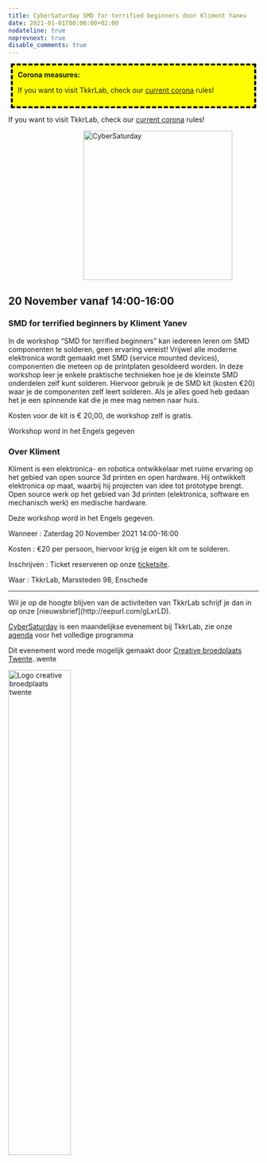 ```yaml
---
title: CyberSaturday SMD for terrified beginners door Kliment Yanev
date: 2021-01-01T00:00:00+02:00
nodateline: true
noprevnext: true
disable_comments: true
---
```

<div style="background: yellow;margin: 5px;padding:10px;border: 4px dashed black;">
<strong>Corona measures:</strong><p>
If you want to visit TkkrLab, check our <a href="/corona">current corona</a> rules! 
</div>


If you want to visit TkkrLab, check our [current corona](/corona) rules! 


<img alt="CyberSaturday" src="/images/smd_soldering_catsplash.png" width="300px" height="300px" style="margin: 0px 30%;">

## 20 November vanaf 14:00-16:00  ##

###  SMD for terrified beginners by Kliment Yanev

In de workshop “SMD for terrified beginners” kan iedereen leren om SMD componenten te solderen, geen ervaring vereist! Vrijwel alle moderne elektronica wordt gemaakt met SMD (service mounted devices), componenten die meteen op de printplaten gesoldeerd worden. In deze workshop leer je enkele praktische technieken hoe je de kleinste SMD onderdelen zelf kunt solderen. Hiervoor gebruik je de SMD kit (kosten €20) waar je de componenten zelf leert solderen. Als je alles goed heb gedaan het je een spinnende kat die je mee mag nemen naar huis.

Kosten voor de kit is € 20,00, de workshop zelf is gratis.

Workshop word in het Engels gegeven

### Over Kliment
Kliment is een elektronica- en robotica ontwikkelaar met ruime ervaring op het gebied van open source 3d printen en open hardware. Hij ontwikkelt elektronica op maat, waarbij hij projecten van idee tot prototype brengt. Open source werk op het gebied van 3d printen (elektronica, software en mechanisch werk) en medische hardware.


Deze workshop word in het Engels gegeven.

Wanneer : Zaterdag 20 November 2021 14:00-16:00

Kosten : €20 per persoon, hiervoor krijg je eigen kit om te solderen.

Inschrijven : Ticket reserveren op onze [ticketsite](https://tickets.tkkrlab.space/TkkrLab/smd-soldering/).

Waar : TkkrLab,  Marssteden 98, Enschede

<hr>
Wil je op de hoogte blijven van de activiteiten van TkkrLab schrijf je dan in op onze [nieuwsbrief](http://eepurl.com/gLxrLD).


[CyberSaturday](/cybersaturdays/cybersaturday/) is een maandelijkse evenement bij TkkrLab, zie onze [agenda](/agenda/) voor het volledige programma

Dit evenement word mede mogelijk gemaakt door [Creative broedplaats Twente](http://www.creatievebroedplaatsentwente.nl/)..wente

<img width=50% src="/images/Logo-Creatieve-Broedplaatsen-Twente.jpg"  alt="Logo creative broedplaats twente">